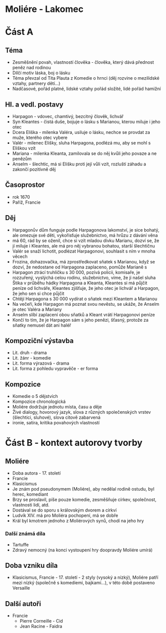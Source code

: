 # Moliére - Lakomec
# Část A

## Téma
- Zesměšnění povah, vlastností člověka - člověka, který dává přednost peněz nad rodinou
- Dílčí motiv láska, boj o lásku
- Téma převzal od Tita Plauta z Komedie o hrnci (děj rozvine o mezilidské vztahy, partnery dětí...)
- Nadčasové, pořád platné, lidské vztahy pořád složité, lidé pořád hamižní
## Hl. a vedl. postavy
- Harpagon - vdovec, chamtivý, bezcitný člověk, lichvář
- Syn Kleantes - čistá duše, bojuje o lásku s Marianou, kterou miluje i jeho otec
- Dcera Eliška - milenka Valéra, usiluje o lásku, nechce se provdat za muže, kterého otec vybere
- Valér - milenec Elišky, sluha Harpagona, podlézá mu, aby se mohl s Eliškou vzít
- Mariana - milenka Kleanta, zamilovala se do něj kvůli jeho povaze a ne penězům
- Anselm - šlechtic, má si Elišku proti její vůli vzít, rozluští záhadu a zakončí pozitivně děj
## Časoprostor
- rok 1670
- Paříž, Francie
## Děj
- Harpagonův dům funguje podle Harpagonova lakomství, je sice bohatý, ale omezuje své děti, vykořisťuje služebnictvo, má hrůzu z dávání věna
- má 60, rád by se oženil, chce si vzít mladou dívku Marianu, dozví se, že jí miluje i Kleantes, ale má pro něj vybranou bohatou, starší šlechtičnu
- Valér se snaží lichotit, podlézat Harpagonovi, souhlasit s ním v mnoha věcech
- Frozina, dohazovačka, má zprostředkovat sňatek s Marianou, když se dozví, že nedostane od Harpagona zaplaceno, pomůže Marianě s 
- Harpagon ztrácí truhličku s 30 000, pozívá policii, komisaře, je rozzuřený, vyslýchá celou rodinu, služebnictvo, víme, že ji našel sluha Štika v průběhu hádky Harpagona a Kleanta, Kleantes si má půjčit peníze od lichváře, Kleantes zjišťuje, že jeho otec je lichvář a Harpagon, že jeho sen si chce půjčit
- Chtějí Harpagona s 30 000 vydírat o sňatek mezi Kleantem a Marianou
- Na večeři, kde Harpagon má poznat svou nevěstu, se ukáže, že Anselm je otec Valéra a Mariany
- Anselm slíbí zaplacení obou sňatků a Kleant vrátí Harpagonovi peníze
- Končí to tím, že je Harpagon sám s jeho penězi, šťasný, protože za sňatky nemusel dát ani haléř
## Kompoziční výstavba
- Lit. druh - drama
- Lit. žánr - komedie
- Lit. forma výrazová - drama
- Lit. forma z pohledu vypravěče - er forma
## Kompozice
- Komedie o 5 dějstvích
- Kompozice chronologická
- Moliére dodržuje jednotu místa, času a děje
- Živé dialogy, hovorový jazyk, slova z různých společenských vrstev (šlechtici, sluhové), slova citově zabarvená
- ironie, satira, kritika povahových vlastností

# Část B - kontext autorovy tvorby
## Moliére
- Doba autora - 17. století
- Francie
- Klasicismus
- Je znám pod pseudonymem (Moliére), aby nedělal rodině ostudu, byl herec, komediant
- Brzy se proslavil, píše pouze komedie, zesměšňuje církev, společnost, vlastnosti lidí, atd.
- Dostával se do sporu s královským dvorem a církví
- Ludvík XIV. má pro Moliéra pochopení, má se dobře
- Král byl kmotrem jednoho z Moliérových synů, chodí na jeho hry
### Další známá díla
- Tartuffe
- Zdravý nemocný (na konci vystoupení hry doopravdy Moliére umírá)
## Doba vzniku díla
- Klasicismus, Francie - 17. století - 2 styly (vysoký a nízký), Moliére patří mezi nízký (společně s komediemi, bajkami...), v této době postaveno Versaille
## Další autoři
- Francie
	- Pierre Corneille - Cid
	- Jean Racine - Faidra